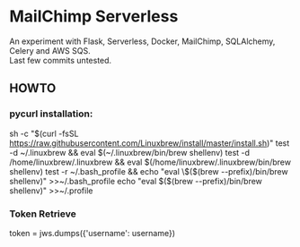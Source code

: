 # MailChimp Serverless

An experiment with Flask, Serverless, Docker, MailChimp, SQLAlchemy, Celery and AWS SQS.  
Last few commits untested.


## HOWTO
### pycurl installation:
sh -c "$(curl -fsSL https://raw.githubusercontent.com/Linuxbrew/install/master/install.sh)"
test -d ~/.linuxbrew && eval $(~/.linuxbrew/bin/brew shellenv)
test -d /home/linuxbrew/.linuxbrew && eval $(/home/linuxbrew/.linuxbrew/bin/brew shellenv)
test -r ~/.bash_profile && echo "eval \$($(brew --prefix)/bin/brew shellenv)" >>~/.bash_profile
echo "eval \$($(brew --prefix)/bin/brew shellenv)" >>~/.profile

### Token Retrieve
token = jws.dumps({'username': username})
